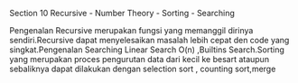 Section 10
Recursive - Number Theory - Sorting - Searching

Pengenalan Recursive merupakan fungsi yang memanggil dirinya sendiri.Recursive dapat menyelesaikan masalah lebih cepat den code yang singkat.Pengenalan Searching Linear Search O(n) ,Builtins Search.Sorting yang merupakan proces pengurutan data dari kecil ke besart ataupun sebaliknya dapat dilakukan dengan selection sort , counting sort,merge